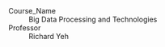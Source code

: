 <dl>
  <dt>Course_Name</dt>
  <dd>Big Data Processing and Technologies</dd>

  <dt>Professor</dt>
  <dd>Richard Yeh</dd>
</dl>
